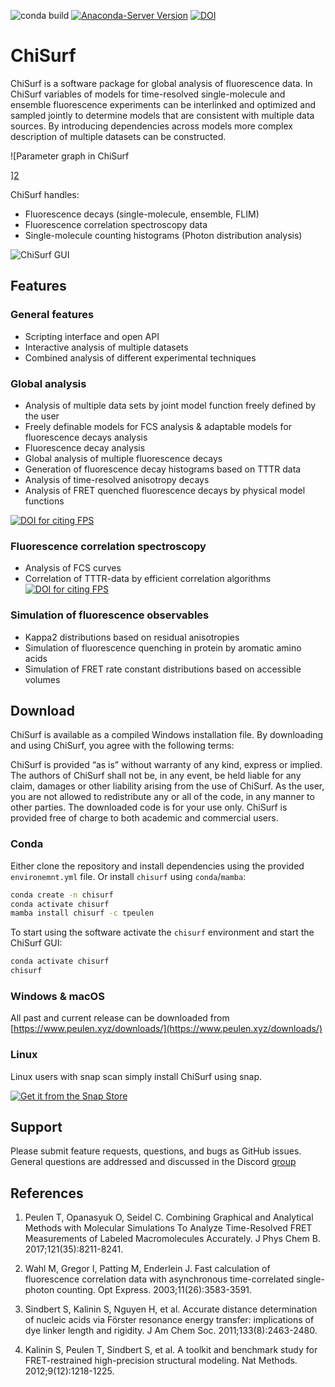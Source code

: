 ![conda build](https://github.com/fluorescence-tools/chisurf/actions/workflows/conda-build.yml/badge.svg)
[![Anaconda-Server Version](https://anaconda.org/tpeulen/chisurf/badges/version.svg)](https://anaconda.org/tpeulen/chisurf)
[![DOI](https://zenodo.org/badge/149296509.svg)](https://zenodo.org/badge/latestdoi/149296509)

# ChiSurf

ChiSurf is a software package for global analysis of fluorescence data. In
ChiSurf variables of models for time-resolved single-molecule
and ensemble fluorescence experiments can be interlinked and optimized 
and sampled jointly to determine models that are consistent with multiple 
data sources. By introducing dependencies across models more complex description 
of multiple datasets can be constructed.

![Parameter graph in ChiSurf

][2]

ChiSurf handles:

* Fluorescence decays (single-molecule, ensemble, FLIM)
* Fluorescence correlation spectroscopy data
* Single-molecule counting histograms (Photon distribution analysis)

![ChiSurf GUI][1]

## Features

### General features

* Scripting interface and open API
* Interactive analysis of multiple datasets
* Combined analysis of different experimental techniques

### Global analysis

* Analysis of multiple data sets by joint model function freely defined by
   the user
* Freely definable models for FCS analysis & adaptable models for
   fluorescence decays analysis
* Fluorescence decay analysis
* Global analysis of multiple fluorescence decays
* Generation of fluorescence decay histograms based on TTTR data
* Analysis of time-resolved anisotropy decays
* Analysis of FRET quenched fluorescence decays by physical model functions

[![DOI for citing FPS](https://img.shields.io/badge/DOI-10.1021/acs.jpcb.7b03441.2222-blue.svg)](http://pubs.acs.org/doi/abs/10.1021/acs.jpcb.7b03441)

### Fluorescence correlation spectroscopy

* Analysis of FCS curves
* Correlation of TTTR-data by efficient correlation algorithms
[![DOI for citing FPS](https://img.shields.io/badge/DOI-10.1364/OE.11.003583.2222-blue.svg)](https://doi.org/10.1364/OE.11.003583)

### Simulation of fluorescence observables

* Kappa2 distributions based on residual anisotropies
* Simulation of fluorescence quenching in protein by aromatic amino acids
* Simulation of FRET rate constant distributions based on accessible volumes

## Download

ChiSurf is available as a compiled Windows installation file. By downloading
and using ChiSurf, you agree with the following terms:

ChiSurf is provided “as is” without warranty of any kind, express or
implied. The authors of ChiSurf shall not be, in
any event, be held liable for any claim, damages or other liability arising
from the use of ChiSurf. As the user, you
are not allowed to redistribute any or all of the code, in any manner to other
parties. The downloaded code is for your use only. ChiSurf is provided free
of charge to both academic and commercial users.

### Conda
Either clone the repository and install dependencies using the provided `environemnt.yml` file. Or 
install `chisurf` using `conda`/`mamba`:

```bash
conda create -n chisurf
conda activate chisurf
mamba install chisurf -c tpeulen
```

To start using the software activate the `chisurf` environment and start the ChiSurf GUI:

```bash
conda activate chisurf
chisurf
```

### Windows & macOS

All past and current release can be downloaded from [https://www.peulen.xyz/downloads/](https://www.peulen.xyz/downloads/)

### Linux

Linux users with snap scan simply install ChiSurf using snap.

[![Get it from the Snap Store](https://snapcraft.io/static/images/badges/en/snap-store-white.svg)](https://snapcraft.io/chisurf)

## Support

Please submit feature requests, questions, and bugs as GitHub issues. General questions are addressed and discussed in
the Discord [group](https://discord.gg/mFEDHURSnJ)

## References

1. Peulen T, Opanasyuk O, Seidel C. Combining Graphical and Analytical Methods with Molecular Simulations To Analyze
Time-Resolved FRET Measurements of Labeled Macromolecules Accurately. J Phys Chem B. 2017;121(35):8211-8241.

2. Wahl M, Gregor I, Patting M, Enderlein J. Fast calculation of fluorescence correlation data with asynchronous
time-correlated single-photon counting. Opt Express. 2003;11(26):3583-3591.

3. Sindbert S, Kalinin S, Nguyen H, et al. Accurate distance determination of nucleic acids via Förster resonance
energy transfer: implications of dye linker length and rigidity. J Am Chem Soc. 2011;133(8):2463-2480.

4. Kalinin S, Peulen T, Sindbert S, et al. A toolkit and benchmark study for FRET-restrained high-precision structural
modeling. Nat Methods. 2012;9(12):1218-1225.

[1]: https://www.peulen.xyz/wp-content/uploads/2017/05/ChiSurf_Overview-768x451.png "ChiSurf GUI"
[2]: https://www.peulen.xyz/wp-content/uploads/2024/04/ChiSurf_ParameterGraph.png "ChiSurf Parameter Network"
